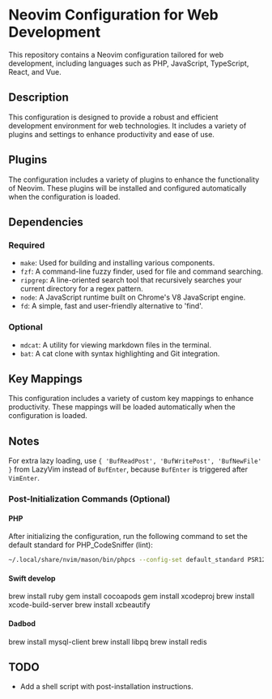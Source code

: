 # Neovim Configuration for Web Development

This repository contains a Neovim configuration tailored for web development,
including languages such as PHP, JavaScript, TypeScript, React, and Vue.

## Description

This configuration is designed to provide a robust and efficient development
environment for web technologies. It includes a variety of plugins and settings
to enhance productivity and ease of use.

## Plugins

The configuration includes a variety of plugins to enhance the functionality of
Neovim. These plugins will be installed and configured automatically when the
configuration is loaded.

## Dependencies

### Required

- `make`: Used for building and installing various components.
- `fzf`: A command-line fuzzy finder, used for file and command searching.
- `ripgrep`: A line-oriented search tool that recursively searches your current
  directory for a regex pattern.
- `node`: A JavaScript runtime built on Chrome's V8 JavaScript engine.
- `fd`: A simple, fast and user-friendly alternative to 'find'.

### Optional

- `mdcat`: A utility for viewing markdown files in the terminal.
- `bat`: A cat clone with syntax highlighting and Git integration.

## Key Mappings

This configuration includes a variety of custom key mappings to enhance
productivity. These mappings will be loaded automatically when the
configuration is loaded.

## Notes

For extra lazy loading, use `{ 'BufReadPost', 'BufWritePost', 'BufNewFile' }`
from LazyVim instead of `BufEnter`, because `BufEnter` is triggered after
`VimEnter`.

### Post-Initialization Commands (Optional)

#### PHP

After initializing the configuration, run the following command to set the
default standard for PHP_CodeSniffer (lint):

```sh
~/.local/share/nvim/mason/bin/phpcs --config-set default_standard PSR12
```

#### Swift develop

brew install ruby
gem install cocoapods
gem install xcodeproj
brew install xcode-build-server
brew install xcbeautify

#### Dadbod

brew install mysql-client
brew install libpq
brew install redis

## TODO

- Add a shell script with post-installation instructions.
